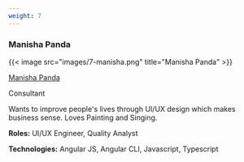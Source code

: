 ```yaml
---
weight: 7
---
```


### Manisha Panda

{{< image src="images/7-manisha.png" title="Manisha Panda" >}}

[Manisha Panda](https://www.linkedin.com/in/manisha-panda-4928688b/")

Consultant

Wants to improve people's lives through UI/UX design which makes business sense. Loves Painting and Singing.

**Roles:** UI/UX Engineer, Quality Analyst

**Technologies:** Angular JS, Angular CLI, Javascript, Typescript

